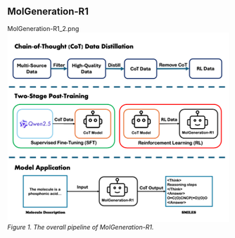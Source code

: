 ## MolGeneration-R1

MolGeneration-R1_2.png
![Figure 1: Pipeline of MolGeneration-R1](MolGeneration-R1_2.png)
*Figure 1. The overall pipeline of MolGeneration-R1.*